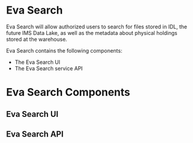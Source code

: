 # Eva Search

Eva Search will allow authorized users to search for files stored in IDL, the future IMS Data Lake, as well as the metadata about physical holdings stored at the warehouse.

Eva Search contains the following components:

- The Eva Search UI
- The Eva Search service API

# Eva Search Components

## Eva Search UI

## Eva Search API
